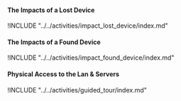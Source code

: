 
#### The Impacts of a Lost Device

!INCLUDE "../../activities/impact_lost_device/index.md"

#### The Impacts of a Found Device

!INCLUDE "../../activities/impact_found_device/index.md"

#### Physical Access to the Lan & Servers

!INCLUDE "../../activities/guided_tour/index.md"

